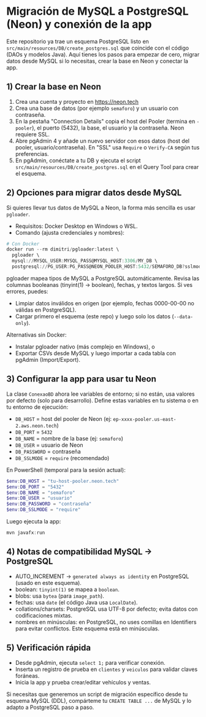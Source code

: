 # Migración de MySQL a PostgreSQL (Neon) y conexión de la app

Este repositorio ya trae un esquema PostgreSQL listo en `src/main/resources/DB/create_postgres.sql` que coincide con el código (DAOs y modelos Java). Aquí tienes los pasos para empezar de cero, migrar datos desde MySQL si lo necesitas, crear la base en Neon y conectar la app.

## 1) Crear la base en Neon

1. Crea una cuenta y proyecto en https://neon.tech
2. Crea una base de datos (por ejemplo `semaforo`) y un usuario con contraseña.
3. En la pestaña "Connection Details" copia el host del Pooler (termina en `-pooler`), el puerto (5432), la base, el usuario y la contraseña. Neon requiere SSL.
4. Abre pgAdmin 4 y añade un nuevo servidor con esos datos (host del pooler, usuario/contraseña). En "SSL" usa `Require` o `Verify-CA` según tus preferencias.
5. En pgAdmin, conéctate a tu DB y ejecuta el script `src/main/resources/DB/create_postgres.sql` en el Query Tool para crear el esquema.

## 2) Opciones para migrar datos desde MySQL

Si quieres llevar tus datos de MySQL a Neon, la forma más sencilla es usar `pgloader`.

- Requisitos: Docker Desktop en Windows o WSL.
- Comando (ajusta credenciales y nombres):

```powershell
# Con Docker
docker run --rm dimitri/pgloader:latest \
  pgloader \
  mysql://MYSQL_USER:MYSQL_PASS@MYSQL_HOST:3306/MY_DB \
  postgresql://PG_USER:PG_PASS@NEON_POOLER_HOST:5432/SEMAFORO_DB?sslmode=require
```

pgloader mapea tipos de MySQL a PostgreSQL automáticamente. Revisa las columnas booleanas (tinyint(1) -> boolean), fechas, y textos largos. Si ves errores, puedes:
- Limpiar datos inválidos en origen (por ejemplo, fechas 0000-00-00 no válidas en PostgreSQL).
- Cargar primero el esquema (este repo) y luego solo los datos (`--data-only`).

Alternativas sin Docker:
- Instalar pgloader nativo (más complejo en Windows), o
- Exportar CSVs desde MySQL y luego importar a cada tabla con pgAdmin (Import/Export).

## 3) Configurar la app para usar tu Neon

La clase `ConexaoBD` ahora lee variables de entorno; si no están, usa valores por defecto (solo para desarrollo). Define estas variables en tu sistema o en tu entorno de ejecución:

- `DB_HOST` = host del pooler de Neon (ej: `ep-xxxx-pooler.us-east-2.aws.neon.tech`)
- `DB_PORT` = `5432`
- `DB_NAME` = nombre de la base (ej: `semaforo`)
- `DB_USER` = usuario de Neon
- `DB_PASSWORD` = contraseña
- `DB_SSLMODE` = `require` (recomendado)

En PowerShell (temporal para la sesión actual):

```powershell
$env:DB_HOST = "tu-host-pooler.neon.tech"
$env:DB_PORT = "5432"
$env:DB_NAME = "semaforo"
$env:DB_USER = "usuario"
$env:DB_PASSWORD = "contraseña"
$env:DB_SSLMODE = "require"
```

Luego ejecuta la app:

```powershell
mvn javafx:run
```

## 4) Notas de compatibilidad MySQL -> PostgreSQL

- AUTO_INCREMENT -> `generated always as identity` en PostgreSQL (usado en este esquema).
- boolean: `tinyint(1)` se mapea a `boolean`.
- blobs: usa `bytea` (para `image_path`).
- fechas: usa `date` (el código Java usa `LocalDate`).
- collations/charsets: PostgreSQL usa UTF-8 por defecto; evita datos con codificaciones mixtas.
- nombres en minúsculas: en PostgreSQL, no uses comillas en Identifiers para evitar conflictos. Este esquema está en minúsculas.

## 5) Verificación rápida

- Desde pgAdmin, ejecuta `select 1;` para verificar conexión.
- Inserta un registro de prueba en `clientes` y `veiculos` para validar claves foráneas.
- Inicia la app y prueba crear/editar vehículos y ventas.

Si necesitas que generemos un script de migración específico desde tu esquema MySQL (DDL), compárteme tu `CREATE TABLE ...` de MySQL y lo adapto a PostgreSQL paso a paso.
